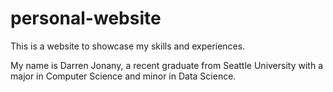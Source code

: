 # personal-website
This is a website to showcase my skills and experiences. 

My name is Darren Jonany, a recent graduate from Seattle University with a major in Computer Science and minor in Data Science. 
